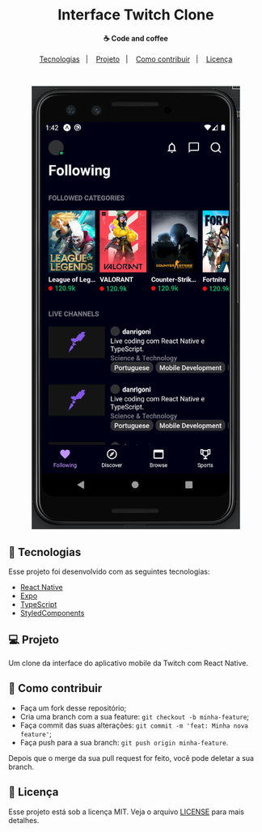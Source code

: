 <h1 align="center">
    Interface Twitch Clone
</h1>

<h4 align="center">
  ☕ Code and coffee
</h4>

<p align="center">
  <a href="#rocket-tecnologias">Tecnologias</a>&nbsp;&nbsp;&nbsp;|&nbsp;&nbsp;&nbsp;
  <a href="#-projeto">Projeto</a>&nbsp;&nbsp;&nbsp;|&nbsp;&nbsp;&nbsp;
  <a href="#-como-contribuir">Como contribuir</a>&nbsp;&nbsp;&nbsp;|&nbsp;&nbsp;&nbsp;
  <a href="#memo-licença">Licença</a>
</p>

<br>

<p align="center">
  <img alt="Frontend" src=".github/interface.png">
</p>

## :rocket: Tecnologias

Esse projeto foi desenvolvido com as seguintes tecnologias:

- [React Native](https://facebook.github.io/react-native/)
- [Expo](https://github.com/expo/expo)
- [TypeScript](https://github.com/microsoft/TypeScript)
- [StyledComponents](https://github.com/styled-components/styled-components)


## 💻 Projeto

Um clone da interface do aplicativo mobile da Twitch com React Native.

## 🤔 Como contribuir

- Faça um fork desse repositório;
- Cria uma branch com a sua feature: `git checkout -b minha-feature`;
- Faça commit das suas alterações: `git commit -m 'feat: Minha nova feature'`;
- Faça push para a sua branch: `git push origin minha-feature`.

Depois que o merge da sua pull request for feito, você pode deletar a sua branch.

## :memo: Licença

Esse projeto está sob a licença MIT. Veja o arquivo [LICENSE](LICENSE.md) para mais detalhes.
